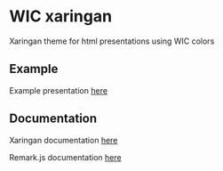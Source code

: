# WIC xaringan

Xaringan theme for html presentations using WIC colors

## Example

Example presentation [here](https://ingrid-se.github.io/WICslides/)

## Documentation

Xaringan documentation [here](https://github.com/yihui/xaringan/wiki)

Remark.js documentation [here](https://github.com/gnab/remark/wiki)


